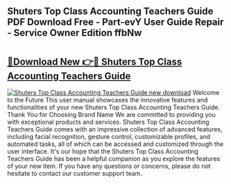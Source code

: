 ## Shuters Top Class Accounting Teachers Guide PDF Download Free - Part-evY User Guide Repair - Service Owner Edition ffbNw

# <h2><a href="http://bc62342.oget.top/?id=Shuters+Top+Class+Accounting+Teachers+Guide">🔗Download New 👉🔴 Shuters Top Class Accounting Teachers Guide</a></h2>

[![Shuters Top Class Accounting Teachers Guide new download](https://i.imgur.com/5g1atiW.png)](http://bc62342.oget.top/?id=Shuters+Top+Class+Accounting+Teachers+Guide)
Welcome to the Future This user manual showcases the innovative features and functionalities of your new Shuters Top Class Accounting Teachers Guide. Thank You for Choosing Brand Name We are committed to providing you with exceptional products and services. Shuters Top Class Accounting Teachers Guide comes with an impressive collection of advanced features, including facial recognition, gesture control, customizable profiles, and automated tasks, all of which can be accessed and customized through the user interface. It's our hope that the Shuters Top Class Accounting Teachers Guide has been a helpful companion as you explore the features of your new item. If you have any questions or concerns, please do not hesitate to contact our customer support team.
